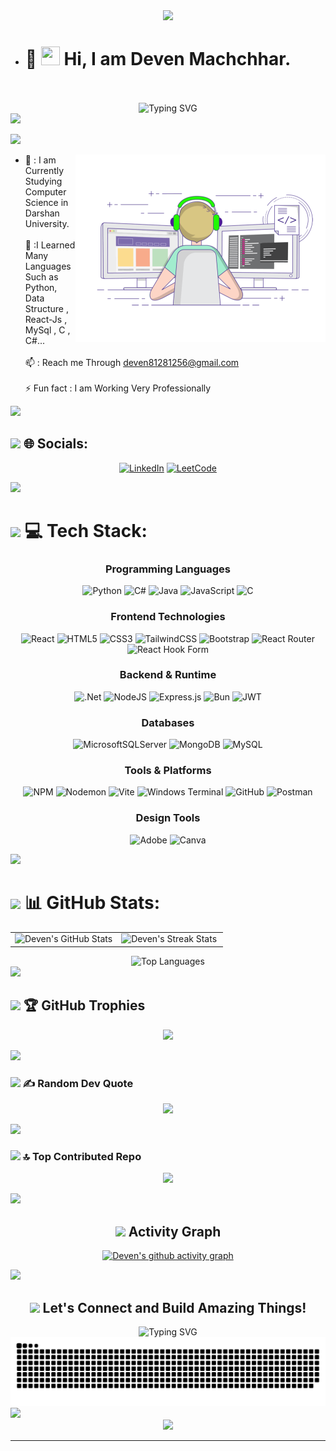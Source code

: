 <div align="center">

<img src="https://capsule-render.vercel.app/api?type=waving&color=gradient&height=200&section=header&text=Welcome%20to%20my%20Profile&fontSize=50&fontAlignY=35&desc=Let's%20build%20something%20amazing%20together!&descAlignY=55&animation=twinkling"/>

</div>

- # 💫 <img src="https://raw.githubusercontent.com/iampavangandhi/iampavangandhi/master/gifs/Hi.gif" width="30px" height="30px"> Hi, I am Deven Machchhar. <br> <br> 

<div align="center">

<img src="https://readme-typing-svg.herokuapp.com?font=Fira+Code&size=22&duration=3000&pause=1000&color=F75C7E&center=true&vCenter=true&width=600&lines=P+assionate+Developer+From+Morbi+%2C+Gujarat+%2C+India;Building+Dreams+with+Code+%F0%9F%9A%80;Always+Learning+%26+Growing+%F0%9F%8C%B1" alt="Typing SVG" />

</div>

<img src="https://user-images.githubusercontent.com/73097560/115834477-dbab4500-a447-11eb-908a-139a6edaec5c.gif">

[![](https://visitcount.itsvg.in/api?id=Deven14125&icon=8&color=0)](https://visitcount.itsvg.in) <br>

<img align="right" alt="Coding" width="400" src="https://raw.githubusercontent.com/devSouvik/devSouvik/master/gif3.gif">

- 💬 : I am Currently Studying Computer Science in Darshan University.<br> <br> 🌱 :I Learned Many Languages Such as Python, Data Structure , React-Js , MySql , C , C#... <br> <br> 📫 : Reach me Through deven81281256@gmail.com<br><br> ⚡ Fun fact : I am Working Very Professionally 

<img src="https://user-images.githubusercontent.com/73097560/115834477-dbab4500-a447-11eb-908a-139a6edaec5c.gif">

## <img src="https://media.giphy.com/media/LnQjpWaON8nhr21vNW/giphy.gif" width="35"> 🌐 Socials:

<div align="center">

[![LinkedIn](https://img.shields.io/badge/LinkedIn-%230077B5.svg?logo=linkedin&logoColor=white&style=for-the-badge)](https://linkedin.com/in/https://www.linkedin.com/in/deven-machchhar-b13287286/)  [![LeetCode](https://img.shields.io/badge/Leetcode-%23FFA116.svg?logo=leetcode&logoColor=white&style=for-the-badge)](https://leetcode.com/u/Deven812/) 

</div>

<img src="https://user-images.githubusercontent.com/73097560/115834477-dbab4500-a447-11eb-908a-139a6edaec5c.gif">

# <img src="https://media.giphy.com/media/WUlplcMpOCEmTGBtBW/giphy.gif" width="35"> 💻 Tech Stack:

<div align="center">

### Programming Languages
![Python](https://img.shields.io/badge/python-3670A0?style=for-the-badge&logo=python&logoColor=ffdd54) ![C#](https://img.shields.io/badge/c%23-%23239120.svg?style=for-the-badge&logo=csharp&logoColor=white) ![Java](https://img.shields.io/badge/java-%23ED8B00.svg?style=for-the-badge&logo=openjdk&logoColor=white) ![JavaScript](https://img.shields.io/badge/javascript-%23323330.svg?style=for-the-badge&logo=javascript&logoColor=%23F7DF1E) ![C](https://img.shields.io/badge/c-%2300599C.svg?style=for-the-badge&logo=c&logoColor=white)

### Frontend Technologies
![React](https://img.shields.io/badge/react-%2320232a.svg?style=for-the-badge&logo=react&logoColor=%2361DAFB) ![HTML5](https://img.shields.io/badge/html5-%23E34F26.svg?style=for-the-badge&logo=html5&logoColor=white) ![CSS3](https://img.shields.io/badge/css3-%231572B6.svg?style=for-the-badge&logo=css3&logoColor=white) ![TailwindCSS](https://img.shields.io/badge/tailwindcss-%2338B2AC.svg?style=for-the-badge&logo=tailwind-css&logoColor=white) ![Bootstrap](https://img.shields.io/badge/bootstrap-%238511FA.svg?style=for-the-badge&logo=bootstrap&logoColor=white) ![React Router](https://img.shields.io/badge/React_Router-CA4245?style=for-the-badge&logo=react-router&logoColor=white) ![React Hook Form](https://img.shields.io/badge/React%20Hook%20Form-%23EC5990.svg?style=for-the-badge&logo=reacthookform&logoColor=white)

### Backend & Runtime
![.Net](https://img.shields.io/badge/.NET-5C2D91?style=for-the-badge&logo=.net&logoColor=white) ![NodeJS](https://img.shields.io/badge/node.js-6DA55F?style=for-the-badge&logo=node.js&logoColor=white) ![Express.js](https://img.shields.io/badge/express.js-%23404d59.svg?style=for-the-badge&logo=express&logoColor=%2361DAFB) ![Bun](https://img.shields.io/badge/Bun-%23000000.svg?style=for-the-badge&logo=bun&logoColor=white) ![JWT](https://img.shields.io/badge/JWT-black?style=for-the-badge&logo=JSON%20web%20tokens)

### Databases
![MicrosoftSQLServer](https://img.shields.io/badge/Microsoft%20SQL%20Server-CC2927?style=for-the-badge&logo=microsoft%20sql%20server&logoColor=white) ![MongoDB](https://img.shields.io/badge/MongoDB-%234ea94b.svg?style=for-the-badge&logo=mongodb&logoColor=white) ![MySQL](https://img.shields.io/badge/mysql-4479A1.svg?style=for-the-badge&logo=mysql&logoColor=white)

### Tools & Platforms
![NPM](https://img.shields.io/badge/NPM-%23CB3837.svg?style=for-the-badge&logo=npm&logoColor=white) ![Nodemon](https://img.shields.io/badge/NODEMON-%23323330.svg?style=for-the-badge&logo=nodemon&logoColor=%BBDEAD) ![Vite](https://img.shields.io/badge/vite-%23646CFF.svg?style=for-the-badge&logo=vite&logoColor=white) ![Windows Terminal](https://img.shields.io/badge/Windows%20Terminal-%234D4D4D.svg?style=for-the-badge&logo=windows-terminal&logoColor=white) ![GitHub](https://img.shields.io/badge/github-%23121011.svg?style=for-the-badge&logo=github&logoColor=white) ![Postman](https://img.shields.io/badge/Postman-FF6C37?style=for-the-badge&logo=postman&logoColor=white)

### Design Tools
![Adobe](https://img.shields.io/badge/adobe-%23FF0000.svg?style=for-the-badge&logo=adobe&logoColor=white) ![Canva](https://img.shields.io/badge/Canva-%2300C4CC.svg?style=for-the-badge&logo=Canva&logoColor=white)

</div>

<img src="https://user-images.githubusercontent.com/73097560/115834477-dbab4500-a447-11eb-908a-139a6edaec5c.gif">

# <img src="https://media.giphy.com/media/iY8CRBdQXODJSCERIr/giphy.gif" width="35"> 📊 GitHub Stats:

<div align="center">

<table>
<tr>
<td width="50%">

<img src="https://github-readme-stats.vercel.app/api?username=Deven14125&theme=jolly&hide_border=false&include_all_commits=true&count_private=true" alt="Deven's GitHub Stats" />

</td>
<td width="50%">

<img src="https://github-readme-streak-stats.herokuapp.com/?user=Deven14125&theme=jolly&hide_border=false" alt="Deven's Streak Stats" />

</td>
</tr>
</table>

<img src="https://github-readme-stats.vercel.app/api/top-langs/?username=Deven14125&theme=jolly&hide_border=false&include_all_commits=true&count_private=true&layout=compact" alt="Top Languages" />

</div>

<img src="https://user-images.githubusercontent.com/73097560/115834477-dbab4500-a447-11eb-908a-139a6edaec5c.gif">

## <img src="https://media.giphy.com/media/j2pOGeGYKe2xCCKwfi/giphy.gif" width="35"> 🏆 GitHub Trophies

<div align="center">

![](https://github-profile-trophy.vercel.app/?username=Deven14125&theme=radical&no-frame=false&no-bg=false&margin-w=4)

</div>

<img src="https://user-images.githubusercontent.com/73097560/115834477-dbab4500-a447-11eb-908a-139a6edaec5c.gif">

### <img src="https://media.giphy.com/media/ZVik7pBtu9dNS/giphy.gif" width="35"> ✍️ Random Dev Quote

<div align="center">

![](https://quotes-github-readme.vercel.app/api?type=horizontal&theme=tokyonight)

</div>

<img src="https://user-images.githubusercontent.com/73097560/115834477-dbab4500-a447-11eb-908a-139a6edaec5c.gif">

### <img src="https://media.giphy.com/media/cj87CxfRtrUifF3Ryk/giphy.gif" width="35"> 🔝 Top Contributed Repo

<div align="center">

![](https://github-contributor-stats.vercel.app/api?username=Deven14125&limit=5&theme=radical&combine_all_yearly_contributions=true)

</div>

<img src="https://user-images.githubusercontent.com/73097560/115834477-dbab4500-a447-11eb-908a-139a6edaec5c.gif">

<div align="center">

## <img src="https://media.giphy.com/media/LnQjpWaON8nhr21vNW/giphy.gif" width="35"> Activity Graph

[![Deven's github activity graph](https://github-readme-activity-graph.vercel.app/graph?username=Deven14125&theme=redical&hide_border=true)](https://github.com/Deven14125)

</div>

<img src="https://user-images.githubusercontent.com/73097560/115834477-dbab4500-a447-11eb-908a-139a6edaec5c.gif">

<div align="center">

## <img src="https://media.giphy.com/media/jpVnC65DmYeyRL4LHS/giphy.gif" width="35"> Let's Connect and Build Amazing Things!

<img src="https://readme-typing-svg.herokuapp.com?font=Fira+Code&size=18&duration=3000&pause=1000&color=36BCF7&center=true&vCenter=true&width=435&lines=Thanks+for+visiting+my+profile!;Let's+connect+and+collaborate!;Always+open+to+new+opportunities!;Happy+Coding!+%F0%9F%9A%80" alt="Typing SVG" />

<img src="https://raw.githubusercontent.com/platane/snk/output/github-contribution-grid-snake-dark.svg" alt="Snake animation" />

</div>

<img src="https://user-images.githubusercontent.com/73097560/115834477-dbab4500-a447-11eb-908a-139a6edaec5c.gif">

<div align="center">

<img src="https://capsule-render.vercel.app/api?type=waving&color=gradient&height=120&section=footer&animation=twinkling"/>

</div>

---

<!-- Proudly created with GPRM ( https://gprm.itsvg.in ) -->
